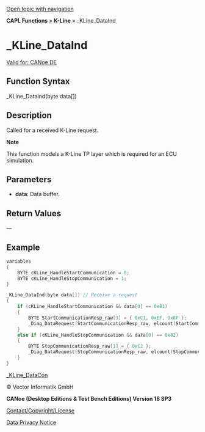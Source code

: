 [Open topic with navigation](../../../../../CANoeDEFamily.htm#Topics/CAPLFunctions/KLine/Functions/CAPLfunctionKLineDataInd.md)

**CAPL Functions** » **K-Line** » _KLine_DataInd

# _KLine_DataInd

[Valid for: CANoe DE](../../../Shared/FeatureAvailability.md)

## Function Syntax

_KLine_DataInd(byte data[])

## Description

Called for a received K-Line request.

**Note**

This function models a K-Line TP layer which is required for an ECU simulation.

## Parameters

- **data**: Data buffer.

## Return Values

—

## Example

```c
variables
{
    BYTE cKLine_HandleStartCommunication = 0;
    BYTE cKLine_HandleStopCommunication = 1;
}

_KLine_DataInd(byte data[]) // Receive a request
{
    if (cKLine_HandleStartCommunication && data[0] == 0x81)
    {
        BYTE StartCommunicationResp_raw[3] = { 0xC1, 0xEF, 0x8F };
        _Diag_DataRequest(StartCommunicationResp_raw, elcount(StartCommunicationResp_raw), 0);
    }
    else if (cKLine_HandleStopCommunication && data[0] == 0x82)
    {
        BYTE StopCommunicationResp_raw[1] = { 0xC2 };
        _Diag_DataRequest(StopCommunicationResp_raw, elcount(StopCommunicationResp_raw), 0);
    }
}
```

[_KLine_DataCon](CAPLfunctionKLineDataCon.md)

© Vector Informatik GmbH

**CANoe (Desktop Editions & Test Bench Editions) Version 18 SP3**

[Contact/Copyright/License](../../../Shared/ContactCopyrightLicense.md)

[Data Privacy Notice](https://www.vector.com/int/en/company/get-info/privacy-policy/)